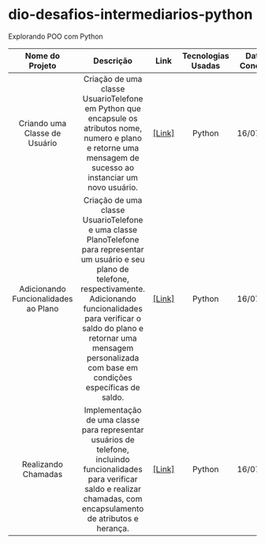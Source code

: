 # dio-desafios-intermediarios-python
Explorando POO com Python

| Nome do Projeto | Descrição | Link | Tecnologias Usadas | Data de Conclusão | Status do Projeto |
| :---------------: | :---------: | :----: | :------------------: | :-----------------: | :-----------------: |
| Criando uma Classe de Usuário | Criação de uma classe UsuarioTelefone em Python que encapsule os atributos nome, numero e plano e retorne uma mensagem de sucesso ao instanciar um novo usuário. | [[Link]](https://github.com/lucenfort/usuario-telefone-sistema.git) | Python |16/07/2024 | Concluído |
| Adicionando Funcionalidades ao Plano | Criação de uma classe UsuarioTelefone e uma classe PlanoTelefone para representar um usuário e seu plano de telefone, respectivamente. Adicionando funcionalidades para verificar o saldo do plano e retornar uma mensagem personalizada com base em condições específicas de saldo. | [[Link]](https://github.com/lucenfort/usuario-telefone-verificacao-saldo.git) | Python |16/07/2024 | Concluído |
| Realizando Chamadas | Implementação de uma classe para representar usuários de telefone, incluindo funcionalidades para verificar saldo e realizar chamadas, com encapsulamento de atributos e herança. | [[Link]](https://github.com/lucenfort/usuario-telefone-chamadas.git) | Python |16/07/2024 | Concluído |

